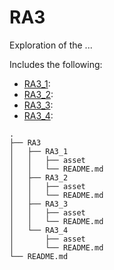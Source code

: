 # RA3

Exploration of the ...

Includes the following:
* [RA3_1](RA3/RA3_1):
* [RA3_2](RA3/RA3_2):
* [RA3_3](RA3/RA3_3):
* [RA3_4](RA3/RA3_4):

```
.
├── RA3
│   ├── RA3_1
│   │   ├── asset
│   │   └── README.md
│   ├── RA3_2
│   │   ├── asset
│   │   └── README.md
│   ├── RA3_3
│   │   ├── asset
│   │   └── README.md
│   └── RA3_4
│       ├── asset
│       └── README.md
└── README.md

```

